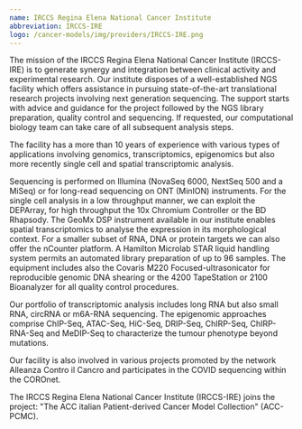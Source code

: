 ```yaml
---
name: IRCCS Regina Elena National Cancer Institute
abbreviation: IRCCS-IRE
logo: /cancer-models/img/providers/IRCCS-IRE.png
---
```


The mission of the IRCCS Regina Elena National Cancer Institute (IRCCS-IRE)  is to generate synergy and integration between clinical activity and experimental research.
Our institute disposes of a well-established NGS facility which offers assistance in pursuing state-of-the-art translational research projects involving next generation sequencing. The support starts with advice and guidance for the project followed by the NGS library preparation, quality control and sequencing. If requested, our computational biology team can take care of all subsequent analysis steps.

The facility has a more than 10 years of experience with various types of applications involving genomics, transcriptomics, epigenomics but also more recently single cell and spatial transcriptomic analysis.

Sequencing is performed on Illumina (NovaSeq 6000, NextSeq 500 and a MiSeq) or for long-read sequencing on ONT (MinION) instruments. For the single cell analysis in a low throughput manner, we can exploit the DEPArray, for high throughput the 10x Chromium Controller or the BD Rhapsody. The GeoMx DSP instrument available in our institute enables spatial transcriptomics to analyse the expression in its morphological context. For a smaller subset of RNA, DNA or protein targets we can also offer the nCounter platform. A Hamilton Microlab STAR liquid handling system permits an automated library preparation of up to 96 samples.  The equipment includes also the Covaris M220 Focused-ultrasonicator for reproducible genomic DNA shearing or the 4200 TapeStation or 2100 Bioanalyzer for all quality control procedures.

Our portfolio of transcriptomic analysis includes long RNA but also small RNA, circRNA or m6A-RNA sequencing. The epigenomic approaches comprise ChIP-Seq, ATAC-Seq, HiC-Seq, DRIP-Seq, ChIRP-Seq, ChIRP-RNA-Seq and MeDIP-Seq to characterize the tumour phenotype beyond mutations.

Our facility is also involved in various projects promoted by the network Alleanza Contro il Cancro and participates in the COVID sequencing within the COROnet.

The  IRCCS Regina Elena National Cancer Institute (IRCCS-IRE) joins the project: "The ACC italian Patient-derived Cancer Model Collection" (ACC-PCMC).

